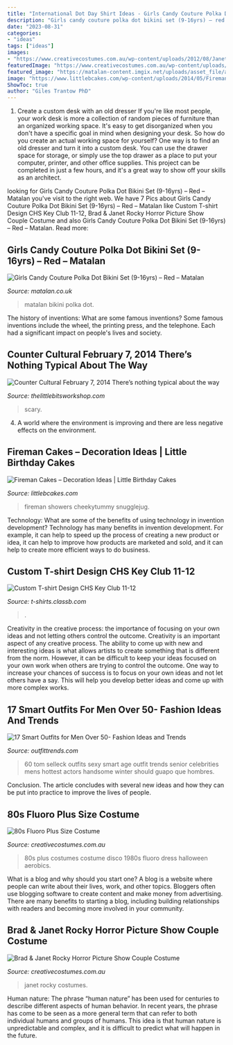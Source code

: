 ```yaml
---
title: "International Dot Day Shirt Ideas - Girls Candy Couture Polka Dot Bikini Set (9-16yrs) – Red – Matalan"
description: "Girls candy couture polka dot bikini set (9-16yrs) – red – matalan"
date: "2023-08-31"
categories:
- "ideas"
tags: ["ideas"]
images:
- "https://www.creativecostumes.com.au/wp-content/uploads/2012/08/Janet-Brad-710x1024.jpg"
featuredImage: "https://www.creativecostumes.com.au/wp-content/uploads/2018/07/CC_April_18_039.jpg"
featured_image: "https://matalan-content.imgix.net/uploads/asset_file/asset_file/218003/1554362964.3958197-S2714380_C211_Alt1.jpg?ixlib=rails-2.1.4&amp;auto=format%2Ccompress&amp;cs=tinysrgb&amp;w=1000&amp;h=1400&amp;fit=fit&amp;s=f6407336aa4977159c9bbb640ec45205"
image: "https://www.littlebcakes.com/wp-content/uploads/2014/05/Fireman-Cake.jpg"
ShowToc: true
author: "Giles Trantow PhD"
---
```



1. Create a custom desk with an old dresser
If you're like most people, your work desk is more a collection of random pieces of furniture than an organized working space. It's easy to get disorganized when you don't have a specific goal in mind when designing your desk. So how do you create an actual working space for yourself? One way is to find an old dresser and turn it into a custom desk. You can use the drawer space for storage, or simply use the top drawer as a place to put your computer, printer, and other office supplies. This project can be completed in just a few hours, and it's a great way to show off your skills as an architect.

	

		
looking for Girls Candy Couture Polka Dot Bikini Set (9-16yrs) – Red – Matalan you've visit to the right web. We have 7 Pics about Girls Candy Couture Polka Dot Bikini Set (9-16yrs) – Red – Matalan like Custom T-shirt Design CHS Key Club 11-12, Brad &amp; Janet Rocky Horror Picture Show Couple Costume and also Girls Candy Couture Polka Dot Bikini Set (9-16yrs) – Red – Matalan. Read more:
		
    
## Girls Candy Couture Polka Dot Bikini Set (9-16yrs) – Red – Matalan

<img loading=lazy src="https://matalan-content.imgix.net/uploads/asset_file/asset_file/218003/1554362964.3958197-S2714380_C211_Alt1.jpg?ixlib=rails-2.1.4&amp;auto=format%2Ccompress&amp;cs=tinysrgb&amp;w=1000&amp;h=1400&amp;fit=fit&amp;s=f6407336aa4977159c9bbb640ec45205" onerror="this.onerror=null;this.src='https://tse3.mm.bing.net/th?id=OIP.Mkf60KI46E5v0rcDE7F67QHaKX&amp;pid=15.1';" alt="Girls Candy Couture Polka Dot Bikini Set (9-16yrs) – Red – Matalan">

_Source: matalan.co.uk_

>matalan bikini polka dot. 

	

The history of inventions: What are some famous inventions?
Some famous inventions include the wheel, the printing press, and the telephone. Each had a significant impact on people's lives and society.

    
## Counter Cultural February 7, 2014 There’s Nothing Typical About The Way

<img loading=lazy src="http://thelittlebitsworkshop.com/thelittlebitsworkshop.com/Resources/Archive_files/shapeimage_19.png" onerror="this.onerror=null;this.src='https://tse4.mm.bing.net/th?id=OIP.xHG2cpWSg94ILYG2mpmpagAAAA&amp;pid=15.1';" alt="Counter Cultural February 7, 2014 There’s nothing typical about the way">

_Source: thelittlebitsworkshop.com_

>scary. 

	

4. A world where the environment is improving and there are less negative effects on the environment. 

    
## Fireman Cakes – Decoration Ideas | Little Birthday Cakes

<img loading=lazy src="https://www.littlebcakes.com/wp-content/uploads/2014/05/Fireman-Cake.jpg" onerror="this.onerror=null;this.src='https://tse4.mm.bing.net/th?id=OIP.0eRVnTWoklnviyB3D4rPnQHaLK&amp;pid=15.1';" alt="Fireman Cakes – Decoration Ideas | Little Birthday Cakes">

_Source: littlebcakes.com_

>fireman showers cheekytummy snugglejug. 

	

Technology: What are some of the benefits of using technology in invention development?
Technology has many benefits in invention development. For example, it can help to speed up the process of creating a new product or idea, it can help to improve how products are marketed and sold, and it can help to create more efficient ways to do business.

    
## Custom T-shirt Design CHS Key Club 11-12

<img loading=lazy src="https://t-shirts.classb.com/image/496080.495.shirt.Front.jpg?1319624328" onerror="this.onerror=null;this.src='https://tse3.mm.bing.net/th?id=OIP.1YrDvI_ytVMrVa8WB0RE7gHaG3&amp;pid=15.1';" alt="Custom T-shirt Design CHS Key Club 11-12">

_Source: t-shirts.classb.com_

>. 

	

Creativity in the creative process: the importance of focusing on your own ideas and not letting others control the outcome.
Creativity is an important aspect of any creative process. The ability to come up with new and interesting ideas is what allows artists to create something that is different from the norm. However, it can be difficult to keep your ideas focused on your own work when others are trying to control the outcome. One way to increase your chances of success is to focus on your own ideas and not let others have a say. This will help you develop better ideas and come up with more complex works.

    
## 17 Smart Outfits For Men Over 50- Fashion Ideas And Trends

<img loading=lazy src="http://www.outfittrends.com/wp-content/uploads/2015/09/outfits-for-men-over-50-11.jpg" onerror="this.onerror=null;this.src='https://tse3.mm.bing.net/th?id=OIP.vNw6ghZiqs3OYMgYsk3m2gHaLI&amp;pid=15.1';" alt="17 Smart Outfits for Men Over 50- Fashion Ideas and Trends">

_Source: outfittrends.com_

>60 tom selleck outfits sexy smart age outfit trends senior celebrities mens hottest actors handsome winter should guapo que hombres. 

	

Conclusion.
The article concludes with several new ideas and how they can be put into practice to improve the lives of people.

    
## 80s Fluoro Plus Size Costume

<img loading=lazy src="https://www.creativecostumes.com.au/wp-content/uploads/2018/07/CC_April_18_039.jpg" onerror="this.onerror=null;this.src='https://tse1.mm.bing.net/th?id=OIP.WbKSKRngXCwrWdDLZ67kfgHaJ4&amp;pid=15.1';" alt="80s Fluoro Plus Size Costume">

_Source: creativecostumes.com.au_

>80s plus costumes costume disco 1980s fluoro dress halloween aerobics. 

	

What is a blog and why should you start one?
A blog is a website where people can write about their lives, work, and other topics. Bloggers often use blogging software to create content and make money from advertising. There are many benefits to starting a blog, including building relationships with readers and becoming more involved in your community.

    
## Brad &amp; Janet Rocky Horror Picture Show Couple Costume

<img loading=lazy src="https://www.creativecostumes.com.au/wp-content/uploads/2012/08/Janet-Brad-710x1024.jpg" onerror="this.onerror=null;this.src='https://tse4.mm.bing.net/th?id=OIP.LdDk4U3let4X68y6JF9hnAHaKr&amp;pid=15.1';" alt="Brad &amp; Janet Rocky Horror Picture Show Couple Costume">

_Source: creativecostumes.com.au_

>janet rocky costumes. 

	

Human nature:
The phrase “human nature” has been used for centuries to describe different aspects of human behavior. In recent years, the phrase has come to be seen as a more general term that can refer to both individual humans and groups of humans. This idea is that human nature is unpredictable and complex, and it is difficult to predict what will happen in the future.

